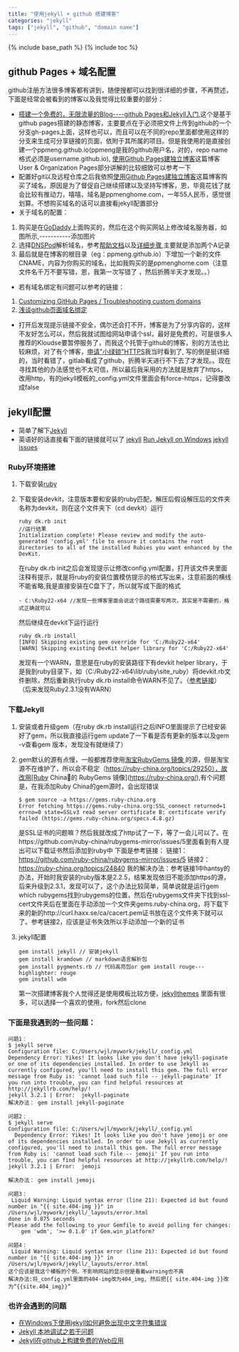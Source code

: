```yaml
---
title: "使用jekyll + github 搭建博客"
categories: "jekyll"
tags: ["jekyll", "github", "domain name"]
---
```


{% include base_path %}
{% include toc %}
## github Pages + 域名配置
github注册方法很多博客都有讲到，随便搜都可以找到很详细的步骤，不再赘述，下面是经常会被看到的博客以及我觉得比较重要的部分：

- [搭建一个免费的，无限流量的Blog----github Pages和Jekyll入门](http://www.ruanyifeng.com/blog/2012/08/blogging_with_jekyll.html),这个是基于github pages搭建的静态博客，主要要点在于必须把文件上传到github的一个分支gh-pages上面，这样也可以，而且可以在不同的repo里面都使用这样的分支来生成可分享链接的页面，依附于其所属的项目。但是我使用的是直接创建一个ppmeng.github.io(ppmeng是我的github用户名，对的，repo name格式必须是username.github.io), [使用Github Pages建独立博客](http://beiyuu.com/github-pages)这篇博客User & Organization Pages部分讲解的比较细致可以参考一下
- 配置好git以及远程仓库之后我依照[使用Github Pages建独立博客](http://beiyuu.com/github-pages)这篇博客购买了域名，原因是为了督促自己继续搭建以及坚持写博客，恩，毕竟花钱了就会比较有推动力，嘻嘻，域名是ppmenghome.com，一年55人民币，感觉很划算。不想购买域名的话可以直接看jekyll配置部分
- 关于域名的配置：
1. 购买是在[GoDaddy](https://sso.godaddy.com/)上面购买的，然后在这个购买网站上修改域名服务器，如图所示,-----------添加图片
2. 选择[DNSPod](https://www.dnspod.cn)解析域名，参考[帮助文档](https://www.dnspod.cn/Support)以及[详细步骤](http://blog.csdn.net/u013009839/article/details/43742901),主要就是添加两个A记录
3. 最后就是在博客的根目录（eg：ppmeng.github.io）下增加一个新的文件CNAME，内容为你购买的域名，比如我购买的是ppmenghome.com（注意文件名千万不要写错，恩，我第一次写错了 ，然后折腾半天才发现。。）

- 若有域名绑定有问题可以参考的链接： 
1. [Customizing GitHub Pages / Troubleshooting custom domains](https://help.github.com/articles/troubleshooting-custom-domains/ )
2. [浅谈github页面域名绑定](http://www.cnblogs.com/imsoft/p/5043206.html)

- 打开后发现提示链接不安全，偶尔还会打不开，博客是为了分享内容的，这样不友好怎么可以，然后我就试图给网站申请个ssl，最好是免费的，可是很多人推荐的Kloudse要暂停服务了，而我这个托管于github的博客，别的方法也比较麻烦，对了有个博客，[申请"小绿锁"HTTPS](http://www.jianshu.com/p/9a6bc31d329d)我当时看到了, 写的倒是挺详细的，当时看错了，gitlab看成了github，折腾半天进行不下去了才发现。。现在寻找其他的办法感觉也不太可信，所以最后我采用的方法就是放弃了https，改用http，有的jekyll模板的_config.yml文件里面会有force-https，记得要改成false

## jekyll配置

- 简单了解下[Jekyll](http://jekyll.bootcss.com/docs/installation/)
- 英语好的话直接看下面的链接就可以了
[jekyll](http://jekyllrb.com/)
[Run Jekyll on Windows](http://jekyll-windows.juthilo.com/)
[jekyll issues](https://github.com/jekyll/jekyll/issues)

### Ruby环境搭建

 1. 下载安装[ruby](https://www.ruby-lang.org/en/downloads/)
 2. 下载安装devkit，注意版本要和安装的ruby匹配，解压后假设解压后的文件夹名称为devkit，则在这个文件夹下（cd devkit）运行
   
    ```
    ruby dk.rb init
    //运行结果
    Initialization complete! Please review and modify the auto-generated 'config.yml' file to ensure it contains the root directories to all of the installed Rubies you want enhanced by the DevKit.
    ```

    在ruby dk.rb init之后会发现提示让修改config.yml配置，打开该文件夹里面注释有提示，就是将ruby的安装位置模仿提示的格式写出来，注意前面的横线不能省略,我是直接安装在C盘下了，所以就写成下面的格式

    ```
    - C:\Ruby22-x64 //发现一些博客里面会说这个路径需要写两次，其实是不需要的，格式正确就可以
    ```

    然后继续在devkit下运行运行
    
    ```
    ruby dk.rb install
    [INFO] Skipping existing gem override for 'C:/Ruby22-x64'
    [WARN] Skipping existing DevKit helper library for 'C:/Ruby22-x64'
    ```

    发现有一个WARN，意思是在ruby的安装路径下有devkit helper library，于是我到ruby目录下，如（C:/Ruby22-x64\lib\ruby\site_ruby）将devkit.rb文件删除，然后重新执行ruby dk.rb install命令WARN不见了。（[参考链接](http://blog.csdn.net/chenleicpp/article/details/45147839)） （后来发现Ruby2.3.1没有WARN）

### 下载Jekyll

1. 安装或者升级gem（在ruby dk.rb install运行之后INFO里面提示了已经安装好了gem，所以我直接运行gem update了一下看是否有更新的版本以及gem -v查看gem 版本，发现没有就继续了）
2. gem默认的源有点慢，一般都推荐使用[淘宝RubyGems 镜像
](https://ruby.taobao.org/)的源，但是淘宝源不在维护了，所以会不稳定（https://ruby-china.org/topics/29250），故改用[Ruby China的 RubyGems 镜像](https://ruby-china.org/),有个问题是，在我添加Ruby China的gem源时，会出现错误
   
   ```
   $ gem source -a https://gems.ruby-china.org
   Error fetching https://gems.ruby-china.org:SSL_connect returned=1 errno=0 state=SSLv3 read server certificate B: certificate verify failed (https://gems.ruby-china.org/specs.4.8.gz)
   ```

    是SSL证书的问题嘛？然后我就改成了http试了一下，等了一会儿可以了。在https://github.com/ruby-china/rubygems-mirror/issues/5里面看到有人提出可以下载证书然后添加到ruby中
    下面是参考链接：
    链接1：https://github.com/ruby-china/rubygems-mirror/issues/5
    链接2：https://ruby-china.org/topics/24840
    我的解决办法：参考链接1中hantsy的办法，开始时我安装的ruby版本是2.2.5，结果发现依旧不能添加https的源，后来升级到2.3.1，发现可以了，这个办法比较简单，简单说就是运行gem which rubygems找到rubygems的位置，然后在rubygems文件夹下找到ssl-cert文件夹后在里面在手动添加一个文件夹gems.ruby-china.org，将下载下来的新的http://curl.haxx.se/ca/cacert.pem证书放在这个文件夹下就可以了。参考链接2，应该是证书失效所以手动添加一个新的证书

3. jekyll配置
   
   ```
   gem install jekyll // 安装jekyll
   gem install kramdown // markdown语言解析包
   gem install pygments.rb // 代码高亮包or gem install rouge---highlighter: rouge
   gem install wdm
   ```
   
   第一次搭建博客我个人觉得还是使用模板比较方便，[jekyllthemes](http://jekyllthemes.org/) 里面有很多，可以选择一个喜欢的使用，fork然后clone

### 下面是我遇到的一些问题：

```
问题1：
$ jekyll serve
Configuration file: C:/Users/wjl/mywork/jekyll/_config.yml
Dependency Error: Yikes! It looks like you don't have jekyll-paginate or one of its dependencies installed. In order to use Jekyll as currently configured, you'll need to install this gem. The full error message from Ruby is: 'cannot load such file -- jekyll-paginate' If you run into trouble, you can find helpful resources at http://jekyllrb.com/help/!
jekyll 3.2.1 | Error:  jekyll-paginate
解决办法： gem install jekyll-paginate

问题2：
$ jekyll serve
Configuration file: C:/Users/wjl/mywork/jekyll/_config.yml
  Dependency Error: Yikes! It looks like you don't have jemoji or one of its dependencies installed. In order to use Jekyll as currently configured, you'll need to install this gem. The full error message from Ruby is: 'cannot load such file -- jemoji' If you run into trouble, you can find helpful resources at http://jekyllrb.com/help/!
jekyll 3.2.1 | Error:  jemoji

解决办法： gem install jemoji

问题3：
 Liquid Warning: Liquid syntax error (line 21): Expected id but found number in "{{ site.404-img }}" in /Users/wjl/mywork/jekyll/_layouts/error.html
done in 0.875 seconds 
Please add the following to your Gemfile to avoid polling for changes:
    gem 'wdm', '>= 0.1.0' if Gem.win_platform?

问题4：
 Liquid Warning: Liquid syntax error (line 21): Expected id but found number in "{{ site.404-img }}" in /Users/wjl/mywork/jekyll/_layouts/error.html
这个应该是我这个模板的个例，不影响网站的显示但是看着warning也不爽
解决办法:将_config.yml里面的404-img改为404_img, 然后把{{ site.404-img }}改为“{{site.404_img}}”
```

### 也许会遇到的问题

- [在Windows下使用jekyll如何避免出现中文字符集错误](http://yanping.me/cn/blog/2012/10/09/chinese-charset-problems-with-jekyll/)
- [Jekyll 本地调试之若干问题](http://chxt6896.github.io/blog/2012/02/13/blog-jekyll-native.html)
- [Jekyll在github上构建免费的Web应用](http://blog.fens.me/jekyll-bootstarp-github/)